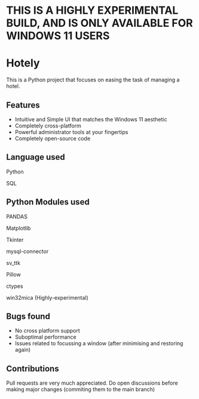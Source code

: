 # THIS IS A HIGHLY EXPERIMENTAL BUILD, AND IS ONLY AVAILABLE FOR WINDOWS 11 USERS

# Hotely

This is a Python project that focuses on easing the task of managing a hotel.

## Features

- Intuitive and Simple UI that matches the Windows 11 aesthetic
- Completely cross-platform
- Powerful administrator tools at your fingertips
- Completely open-source code 

## Language used 

Python

SQL 

## Python Modules used

PANDAS 

Matplotlib

Tkinter 

mysql-connector

sv_ttk 

Pillow

ctypes

win32mica (Highly-experimental)

## Bugs found
- No cross platform support
- Suboptimal performance
- Issues related to focussing a window (after minimising and restoring again)

## Contributions

Pull requests are very much appreciated. Do open discussions before making major changes (commiting them to the main branch)


